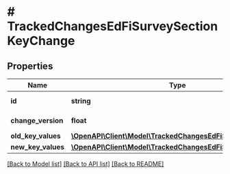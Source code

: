 # # TrackedChangesEdFiSurveySectionKeyChange

## Properties

Name | Type | Description | Notes
------------ | ------------- | ------------- | -------------
**id** | **string** | Resource identifier | [optional]
**change_version** | **float** | Change version | [optional]
**old_key_values** | [**\OpenAPI\Client\Model\TrackedChangesEdFiSurveySectionKey**](TrackedChangesEdFiSurveySectionKey.md) |  | [optional]
**new_key_values** | [**\OpenAPI\Client\Model\TrackedChangesEdFiSurveySectionKey**](TrackedChangesEdFiSurveySectionKey.md) |  | [optional]

[[Back to Model list]](../../README.md#models) [[Back to API list]](../../README.md#endpoints) [[Back to README]](../../README.md)
